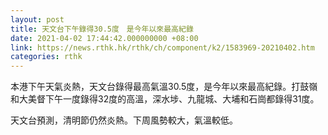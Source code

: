 ```yaml
---
layout: post
title: 天文台下午錄得30.5度　是今年以來最高紀錄
date: 2021-04-02 17:44:42.000000000 +08:00
link: https://news.rthk.hk/rthk/ch/component/k2/1583969-20210402.htm
categories: rthk
---
```


本港下午天氣炎熱，天文台錄得最高氣溫30.5度，是今年以來最高紀錄。打鼓嶺和大美督下午一度錄得32度的高溫，深水埗、九龍城、大埔和石崗都錄得31度。

天文台預測，清明節仍然炎熱。下周風勢較大，氣溫較低。
